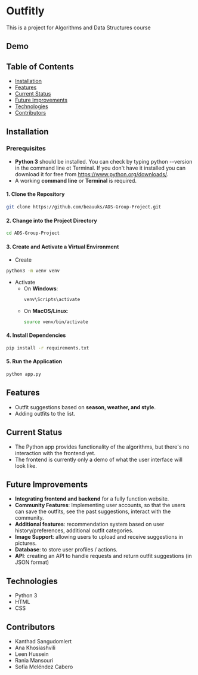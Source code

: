 # Outfitly
This is a project for Algorithms and Data Structures course
## Demo

## Table of Contents
- [Installation](#installation)
- [Features](#features)
- [Current Status](#current-status)
- [Future Improvements](#future-improvements)
- [Technologies](#technologies)
- [Contributors](#contributors)

## Installation
### Prerequisites
- **Python 3** should be installed. You can check by typing python --version in the command line ot Terminal. If you don't have it installed you can download it for free from https://www.python.org/downloads/.
- A working **command line** or **Terminal** is required.
  
#### 1. Clone the Repository
```bash
git clone https://github.com/beauuks/ADS-Group-Project.git
```
#### 2. Change into the Project Directory
```bash
cd ADS-Group-Project
```
#### 3. Create and Activate a Virtual Environment
- Create
```bash
python3 -m venv venv
```
- Activate
  - On **Windows**:
    ```bash
    venv\Scripts\activate
    ```
  - On **MacOS/Linux**:
    ```bash
    source venv/bin/activate
    ```
#### 4. Install Dependencies
```bash
pip install -r requirements.txt
```
#### 5. Run the Application
```bash
python app.py
```
## Features
- Outfit suggestions based on **season, weather, and style**.
- Adding outfits to the list.
## Current Status
- The Python app provides functionality of the algorithms, but there's no interaction with the frontend yet. 
- The frontend is currently only a demo of what the user interface will look like.
## Future Improvements
- **Integrating frontend and backend** for a fully function website.
- **Community Features**: Implementing user accounts, so that the users can save the outfits, see the past suggestions, interact with the community.
- **Additional features**: recommendation system based on user history/preferences, additional outfit categories.
- **Image Support**: allowing users to upload and receive suggestions in pictures.
- **Database**: to store user profiles / actions.
- **API**: creating an API to handle requests and return outfit suggestions (in JSON format)
## Technologies
- Python 3
- HTML
- CSS
## Contributors
- Kanthad Sangudomlert
- Ana Khosiashvili
- Leen Hussein
- Rania Mansouri
- Sofía Meléndez Cabero
